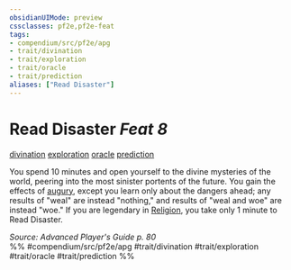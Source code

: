 ```yaml
---
obsidianUIMode: preview
cssclasses: pf2e,pf2e-feat
tags:
- compendium/src/pf2e/apg
- trait/divination
- trait/exploration
- trait/oracle
- trait/prediction
aliases: ["Read Disaster"]
---
```

# Read Disaster  *Feat 8*  
[divination](rules/traits/divination.md "Divination School Trait")  [exploration](rules/traits/exploration.md "Exploration Action & Ability Trait")  [oracle](rules/traits/oracle-apg.md "Oracle Class Trait")  [prediction](rules/traits/prediction.md "Prediction Effect Trait")  


You spend 10 minutes and open yourself to the divine mysteries of the world, peering into the most sinister portents of the future. You gain the effects of [augury](compendium/spells/augury.md), except you learn only about the dangers ahead; any results of "weal" are instead "nothing," and results of "weal and woe" are instead "woe." If you are legendary in [Religion](compendium/skills.md#Religion), you take only 1 minute to Read Disaster.

*Source: Advanced Player's Guide p. 80*  
%% #compendium/src/pf2e/apg #trait/divination #trait/exploration #trait/oracle #trait/prediction %%